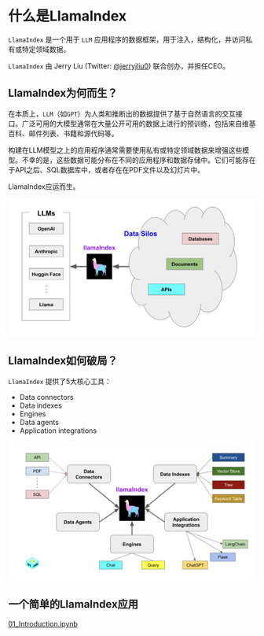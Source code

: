 # 什么是LlamaIndex

`LlamaIndex` 是一个用于 `LLM` 应用程序的数据框架，用于注入，结构化，并访问私有或特定领域数据。

`LlamaIndex` 由 Jerry Liu (Twitter: [@jerryjliu0](https://twitter.com/jerryjliu0)) 联合创办，并担任CEO。

## LlamaIndex为何而生？

在本质上，`LLM`（如`GPT`）为人类和推断出的数据提供了基于自然语言的交互接口。广泛可用的大模型通常在大量公开可用的数据上进行的预训练，包括来自维基百科、邮件列表、书籍和源代码等。

构建在LLM模型之上的应用程序通常需要使用私有或特定领域数据来增强这些模型。不幸的是，这些数据可能分布在不同的应用程序和数据存储中。它们可能存在于API之后、SQL数据库中，或者存在在PDF文件以及幻灯片中。

LlamaIndex应运而生。

![LlamaIndex应运而生](./01_1.png)
## LlamaIndex如何破局？

`LlamaIndex` 提供了5大核心工具：
- Data connectors
- Data indexes
- Engines
- Data agents
- Application integrations

![LlamaIndex核心工具](./01_2.png)

## 一个简单的LlamaIndex应用

[01_Introduction.ipynb](./01_Introduction.ipynb)